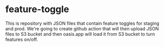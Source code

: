 # feature-toggle
This is repository with JSON files that contain feature toggles for staging and prod. We're going to create github action that will then upload JSON files to S3 bucket and then oasis.app will load it from S3 bucket to turn features on/off.
